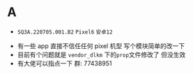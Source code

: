 # A

+ `SQ3A.220705.001.B2` `Pixel6` `安卓12`

- 有一些 app 直接不信任任何 pixel 机型 写个模块简单的改一下
- 目前有个问题就是 `vendor_dlkm` 下的`prop`文件修改了 但没生效
- 有大佬可以指点一下
  群: 77438951

